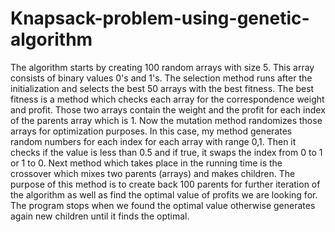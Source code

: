 # Knapsack-problem-using-genetic-algorithm
The algorithm starts by creating 100 random arrays with size 5. This array consists of binary values 0's and 1's. The selection method runs after the initialization and selects the best 50 arrays with the best fitness. The best fitness is a method which checks each array for the correspondence weight and profit. Those two arrays contain the weight and the profit for each index of the parents array which is 1. Now the mutation method randomizes those arrays for optimization purposes. In this case, my method generates random numbers for each index for each array with range 0,1. Then it checks if the value is less than 0.5 and if true, it swaps the index from 0 to 1 or 1 to 0. Next method which takes place in the running time is the crossover which mixes two parents (arrays) and makes children. The purpose of this method is to create back 100 parents for further iteration of the algorithm as well as find the optimal value of profits we are looking for. The program stops when we found the optimal value otherwise generates again new children until it finds the optimal.
